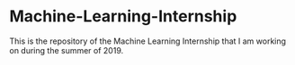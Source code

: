 # Machine-Learning-Internship
This is the repository of the Machine Learning Internship that I am working on during the summer of 2019.
